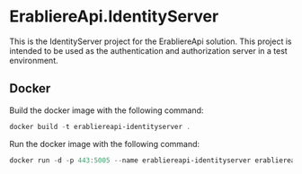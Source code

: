# ErabliereApi.IdentityServer

This is the IdentityServer project for the ErabliereApi solution. This project is intended to be used as the authentication and authorization server in a test environment.

## Docker

Build the docker image with the following command:

```powershell
docker build -t erabliereapi-identityserver .
```

Run the docker image with the following command:

```powershell
docker run -d -p 443:5005 --name erabliereapi-identityserver erabliereapi-identityserver
```